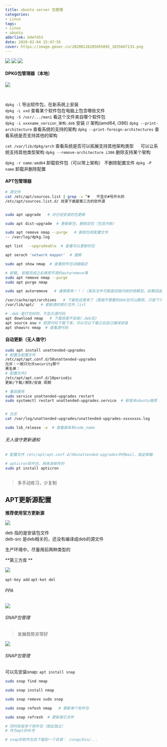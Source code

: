 ```yaml
---
title: ubuntu server 包管理
categories:
- Linux
tags:
- Linux
- ubuntu
abbrlink: b9efd53
date: 2020-02-04 15:47:55
cover: https://image.geoer.cn/20200126205055895_1655667133.png
---
```




<img src="https://image.geoer.cn/20200126205055895_1655667133.png" />

<img src="https://image.geoer.cn/20200126210117946_1080742536.png" />

<img src="https://image.geoer.cn/20200126210349356_2002672330.png" />


#### DPKG包管理器（本地）
<img src="https://image.geoer.cn/20200126210801883_1750439429.png" />

​     

`dpkg -l` 导出软件包，在新系统上安装   
`dpkg -L xxd`  查看某个软件包在电脑上包含哪些文件  
`dpkg -S /usr/.../man1`  看这个文件来自哪个软件包  
`dpkg -i xxxname_version_架构.deb` 安装      // 架构(amd64, i386)
`dpkg --print-architecture`  查看系统的支持的架构 
`dpkg --print-foreign-architectures`   查看系统是否支持其他的架构    

`cat /var/lib/dpkg/arch`   查看系统是否可以拓展支持其他架构类型
 `  `  可以让系统支持其他类型架构
`dpkg --remove-architecture i386`   删除支持某个架构

`dpkg -r name:amd64`  卸载软件包（可以带上架构） 不删除配置文件
`dpkg -P name`   卸载并删除配置





#### APT包管理器  


```bash
# 源文件
cat /etc/apt/sources.list | grep -v ^#   不显示#号开头的  
/etc/apt/sources.list.d/ 目录下面是第三方的软件源 


sudo apt upgrade   # 对已经安装的包更新

sudo apt dist-upgrade  # 更新新包，删除旧包（包含内核）

sudo apt remove nmap --purge   # 删除包和配置文件 
-- /var/log/dpkg.log  

apt list  --upgradeable  # 查看可以更新的包

apt serach 'network mapper'  # 搜索

sudo apt show nmap  # 查看软件包详细描述  

# 卸载, 卸载完成之后再把不用的autoremove等
sudo apt remove nmap --purge
sudo apt purge nmap

sudo apt autoremove   # 谨慎使用！！！（某系文件可能是旧版内核的依赖包，如果回退老版本可能会出现问题）

/var/cache/apt/archives   # 下载到这里来了（里面不需要的deb包可以删除。只是下次再次需要的时候重新下载）
/var/lib/apt/   # 更新源的索引文件.list

# .deb 是打包好的，不显示源代码
apt download nmap   # 下载但是不安装(.deb包)   
apt source asw # 把源代码下载下来，可以可以下载之后自己编译安装  
apt showsrc nmap  # 查看源代码  


```



#### 自动更新（无人值守）  
```bash
sudo apt install unattended-upgrades
# 配置主配置文件
/etc/apt/apt.conf.d/50unattended-upgrades
允许：一般只允许security那个  
黑名单：
# 配置文件2
/etc/apt/apt.conf.d/10periodic
更新/下载/清除/安装 周期

# 重启服务
sudo service unattended-upgrades restart
sudo systemctl restart unattended-upgrades.service  # 新版本ubuntu推荐


# 日志
cat /var/log/unattended-upgrades/unattended-upgrades-xxxxxxxx.log

sudo lsb_release -a  # 查看版本和code_name
```


###### 无人值守更新通知
```bash
# 配置文件 /etc/apt/apt.conf.d/50unattended-upgrades中的mail，指定邮箱

# apticron软件包，用来发邮件的
sudo pt install apticron



```



> 多手动练习，少复制






## APT更新源配置
**推荐使用官方更新源**  

<img src="https://image.geoer.cn/20200127152919657_1859338354.png" />

deb   指的是安装包文件  
deb-src  是deb相关的，还没有编译成deb的源文件  

生产环境中，尽量用前两种类型的  

**第三方库  **

<img src="https://image.geoer.cn/20200127153629331_1188888659.png" />

`apt-key add`
`apt-ket del`


###### PPA
<img src="https://image.geoer.cn/20200127154253164_223311205.png" />



###### SNAP包管理 
> 发展趋势非常好

<img src="https://image.geoer.cn/20200127155257588_792061499.png" />


###### SNAP包管理

可以先安装snap: `apt install snap`  

```bash
sudo snap find nmap

sudo snap install nmap

sudo snap remove sudo snap

sudo snap refesh nmap   # 更新单个软件包

sudo snap refresh  # 更新索引文件

# 同时安装多个软件包（彼此独立）  
# 作为apt的补充

# snap的软件包会下载到一个目录： /snap/bin/...

```









